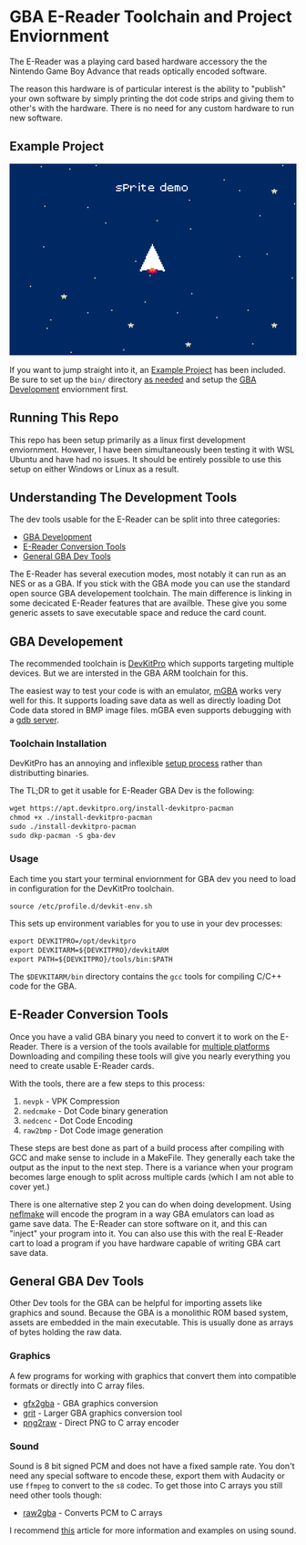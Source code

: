 # GBA E-Reader Toolchain and Project Enviornment

The E-Reader was a playing card based hardware accessory the the Nintendo
Game Boy Advance that reads optically encoded software.

The reason this hardware is of particular interest is the ability to "publish"
your own software by simply printing the dot code strips and giving them to
other's with the hardware. There is no need for any custom hardware to run
new software.

## Example Project

![Example Sprite Demo](doc/example.png "Example Sprite Demo")

If you want to jump straight into it, an [Example Project](https://github.com/AkBKukU/e-reader-dev/tree/main/projects#example-project)
has been included. Be sure to set up the `bin/` directory [as needed](https://github.com/AkBKukU/e-reader-dev/blob/main/bin/README.MD)
and setup the [GBA Development](https://github.com/AkBKukU/e-reader-dev?tab=readme-ov-file#gba-developement)
enviornment first.

## Running This Repo

This repo has been setup primarily as a linux first development enviornment.
However, I have been simultaneously been testing it with WSL Ubuntu and have
had no issues. It should be entirely possible to use this setup on either
Windows or Linux as a result.

## Understanding The Development Tools

The dev tools usable for the E-Reader can be split into three categories:
 - [GBA Development](https://github.com/AkBKukU/e-reader-dev?tab=readme-ov-file#gba-developement)
 - [E-Reader Conversion Tools](https://github.com/AkBKukU/e-reader-dev?tab=readme-ov-file#e-reader-conversion-tools)
 - [General GBA Dev Tools](https://github.com/AkBKukU/e-reader-dev?tab=readme-ov-file#e-reader-conversion-tools)

The E-Reader has several execution modes, most notably it can run as an NES
or as a GBA. If you stick with the GBA mode you can use the standard open
source GBA developement toolchain. The main difference is linking in some
decicated E-Reader features that are availble. These give you some generic
assets to save executable space and reduce the card count.

## GBA Developement

The recommended toolchain is [DevKitPro](https://devkitpro.org) which supports
targeting multiple devices. But we are intersted in the GBA ARM toolchain for
this.

The easiest way to test your code is with an emulator, [mGBA](https://mgba.io/)
works very well for this. It supports loading save data as well as directly 
loading  Dot Code data stored in BMP image files. mGBA even supports debugging
with a [gdb server](https://felixjones.co.uk/mgba_gdb/vscode.html).


### Toolchain Installation

DevKitPro has an annoying and inflexible [setup process](https://devkitpro.org/wiki/devkitPro_pacman#Debian_and_derivatives)
rather than distributting binaries.

The TL;DR to get it usable for E-Reader GBA Dev is the following:

	wget https://apt.devkitpro.org/install-devkitpro-pacman
	chmod +x ./install-devkitpro-pacman
	sudo ./install-devkitpro-pacman
	sudo dkp-pacman -S gba-dev

### Usage
Each time you start your terminal enviornment for GBA dev you need to load in
configuration for the DevKitPro toolchain.

	source /etc/profile.d/devkit-env.sh

This sets up environment variables for you to use in your dev processes:

	export DEVKITPRO=/opt/devkitpro
	export DEVKITARM=${DEVKITPRO}/devkitARM
	export PATH=${DEVKITPRO}/tools/bin:$PATH     

The `$DEVKITARM/bin` directory contains the `gcc` tools for compiling C/C++ code
for the GBA. 

## E-Reader Conversion Tools

Once you have a valid GBA binary you need to convert it to work on the E-Reader.
There is a version of the tools available for [multiple platforms](https://github.com/breadbored/nedclib)
Downloading and compiling these tools will give you nearly everything you need
to create usable E-Reader cards.

With the tools, there are a few steps to this process:

 1. `nevpk` - VPK Compression
 2. `nedcmake` - Dot Code binary generation
 3. `nedcenc` - Dot Code Encoding
 4. `raw2bmp` - Dot Code image generation

These steps are best done as part of a build process after compiling with GCC
and make sense to include in a MakeFile. They generally each take the output as
the input to the next step. There is a variance when your program becomes large
enough to split across multiple cards (which I am not able to cover yet.)

There is one alternative step 2 you can do when doing development. Using 
[neflmake](https://github.com/AkBKukU/e-reader-dev/tree/main/tools/neflmake)
will encode the program in a way GBA emulators can load as game save data. The 
E-Reader can store software on it, and this can "inject" your program into it.
You can also use this with the real E-Reader cart to load a program if you have
hardware capable of writing GBA cart save data.


## General GBA Dev Tools

Other Dev tools for the GBA can be helpful for importing assets like graphics 
and sound. Because the GBA is a monolithic ROM based system, assets are embedded
in the main executable. This is usually done as arrays of bytes holding the raw
data.

### Graphics

A few programs for working with graphics that convert them into compatible 
formats or directly into C array files.

 - [gfx2gba](https://www.gbadev.org/tools.php?showinfo=142) - GBA graphics conversion
 - [grit](https://github.com/devkitPro/grit) - Larger GBA graphics conversion tool
 - [png2raw](https://github.com/IanFinlayson/png2gba) - Direct PNG to C array encoder


### Sound

Sound is 8 bit signed PCM and does not have a fixed sample rate. You don't need
any special software to encode these, export them with Audacity or use `ffmpeg`
to convert to the `s8` codec. To get those into C arrays you still need other
tools though:

 - [raw2gba](https://github.com/IanFinlayson/raw2gba) - Converts PCM to C arrays

I recommend [this](https://ianfinlayson.net/class/cpsc305/notes/19-sound) 
article for more information and examples on using sound.


